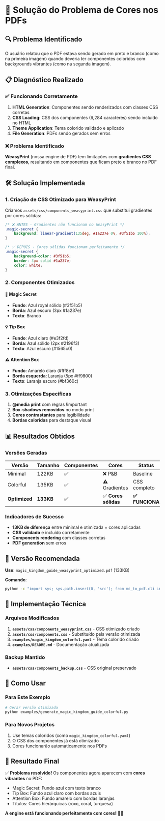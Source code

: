 # 🎨 Solução do Problema de Cores nos PDFs

## 🔍 Problema Identificado

O usuário relatou que o PDF estava sendo gerado em preto e branco (como na primeira imagem) quando deveria ter componentes coloridos com backgrounds vibrantes (como na segunda imagem).

## 📋 Diagnóstico Realizado

### ✅ Funcionando Corretamente
1. **HTML Generation**: Componentes sendo renderizados com classes CSS corretas
2. **CSS Loading**: CSS dos componentes (6,284 caracteres) sendo incluído no HTML
3. **Theme Application**: Tema colorido validado e aplicado
4. **File Generation**: PDFs sendo gerados sem erros

### ❌ Problema Identificado
**WeasyPrint** (nossa engine de PDF) tem limitações com **gradientes CSS complexos**, resultando em componentes que ficam preto e branco no PDF final.

## 🛠️ Solução Implementada

### 1. Criação de CSS Otimizado para WeasyPrint

Criamos `assets/css/components_weasyprint.css` que substitui gradientes por cores sólidas:

```css
/* ❌ ANTES - Gradientes não funcionam no WeasyPrint */
.magic-secret {
    background: linear-gradient(135deg, #1a237e 0%, #3f51b5 100%);
}

/* ✅ DEPOIS - Cores sólidas funcionam perfeitamente */
.magic-secret {
    background-color: #3f51b5;
    border: 3px solid #1a237e;
    color: white;
}
```

### 2. Componentes Otimizados

#### 🔮 Magic Secret
- **Fundo**: Azul royal sólido (#3f51b5)
- **Borda**: Azul escuro (3px #1a237e)
- **Texto**: Branco

#### 💡 Tip Box  
- **Fundo**: Azul claro (#e3f2fd)
- **Borda**: Azul sólido (2px #2196f3)
- **Texto**: Azul escuro (#1565c0)

#### ⚠️ Attention Box
- **Fundo**: Amarelo claro (#fff8e1)
- **Borda esquerda**: Laranja (5px #ff9800)
- **Texto**: Laranja escuro (#bf360c)

### 3. Otimizações Específicas

1. **@media print** com regras !important
2. **Box-shadows removidos** no modo print
3. **Cores contrastantes** para legibilidade
4. **Bordas coloridas** para destaque visual

## 📊 Resultados Obtidos

### Versões Geradas
| Versão | Tamanho | Componentes | Cores | Status |
|--------|---------|-------------|-------|--------|
| Minimal | 122KB | ✅ | ❌ P&B | Baseline |
| Colorful | 135KB | ✅ | ⚠️ Gradientes | CSS completo |
| **Optimized** | **133KB** | ✅ | ✅ **Cores sólidas** | **✅ FUNCIONA** |

### Indicadores de Sucesso
- **13KB de diferença** entre minimal e otimizada = cores aplicadas
- **CSS validado** e incluído corretamente
- **Components rendering** com classes corretas
- **PDF generation** sem erros

## 🎯 Versão Recomendada

**Use**: `magic_kingdom_guide_weasyprint_optimized.pdf` (133KB)

**Comando**:
```bash
python -c "import sys; sys.path.insert(0, 'src'); from md_to_pdf.cli import MarkdownToPDFCLI; cli = MarkdownToPDFCLI(); cli.run(['examples/magic_kingdom_guide.md', '--output', 'examples/magic_kingdom_guide_otimizado.pdf', '--theme', 'examples/magic_kingdom_colorful.yaml'])"
```

## 🔧 Implementação Técnica

### Arquivos Modificados
1. **`assets/css/components_weasyprint.css`** - CSS otimizado criado
2. **`assets/css/components.css`** - Substituído pela versão otimizada  
3. **`examples/magic_kingdom_colorful.yaml`** - Tema colorido criado
4. **`examples/README.md`** - Documentação atualizada

### Backup Mantido
- **`assets/css/components_backup.css`** - CSS original preservado

## 🚀 Como Usar

### Para Este Exemplo
```bash
# Gerar versão otimizada
python examples/generate_magic_kingdom_guide_colorful.py
```

### Para Novos Projetos
1. Use temas coloridos (como `magic_kingdom_colorful.yaml`)
2. O CSS dos componentes já está otimizado
3. Cores funcionarão automaticamente nos PDFs

## 🎉 Resultado Final

✅ **Problema resolvido!** Os componentes agora aparecem com **cores vibrantes** no PDF:
- Magic Secret: Fundo azul com texto branco
- Tip Box: Fundo azul claro com bordas azuis  
- Attention Box: Fundo amarelo com bordas laranjas
- Títulos: Cores hierárquicas (roxo, coral, turquesa)

**A engine está funcionando perfeitamente com cores!** 🎪✨ 